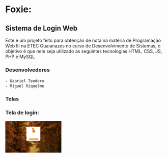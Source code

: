 # Foxie: 
## Sistema de Login Web

Este é um projeto feito para obtenção de nota na matéria de Programação Web III na ETEC Guaianazes no curso de Desenvolvimento de Sistemas, o objetivo é que nele seja utilizado as seguintes tecnologias HTML, CSS, JS, PHP e MySQL

### Desenvolvedores
    - Gabriel Teodoro
    - Miguel Riquelme


### Telas

### Tela de login:
<img src="./img/login.png" width="35%">

